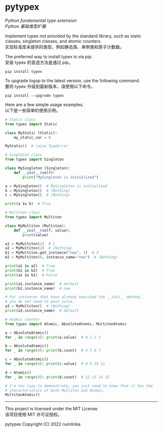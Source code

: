 # pytypex

_Python fundamental type extension_\
_Python 基础类型扩展_

Implement types not provided by the standard library, such as static classes,
singleton classes, and atomic counters.\
实现标准库未提供的类型，例如静态类、单例类和原子计数器。

The preferred way to install typex is via pip.\
安装 typex 的首选方法是通过 pip。

```shell
pip install typex
```

To upgrade logop to the latest version, use the following command.\
要将 typex 升级到最新版本，请使用以下命令。

```shell
pip install --upgrade typex
```

Here are a few simple usage examples.\
以下是一些简单的使用示例。

```Python
# Static class
from typex import Static

class MyStatic (Static):
    my_static_var = 0

MyStatic()  # raise TypeError
```

```Python
# Singleton class
from typex import Singleton

class MySingleton (Singleton):
    def __init__(self):
        print("MySingleton is initialized")

a = MySingleton()  # MySingleton is initialized
b = MySingleton()  # (Nothing)
c = MySingleton()  # (Nothing)

print(a is b)  # True
```

```Python
# Multiton class
from typex import Multiton

class MyMultiton (Multiton):
    def __init__(self, value):
        print(value)

a1 = MyMultiton(1)  # 1
a2 = MyMultiton(2)  # (Nothing)
b1 = MyMultiton.get_instance("new", 3)  # 3
b2 = MyMultiton(4, instance_name="new")  # (Nothing)

print(a1 is a2)  # True
print(b1 is b2)  # True
print(a1 is b1)  # False

print(a1.instance_name)  # default
print(b1.instance_name)  # new

# For instances that have already executed the __init__ method,
# you do not need to pass value.
a3 = MyMultiton()  # (Nothing)
print(a3.instance_name)  # default
```

```Python
# Atomic counter
from typex import Atomic, AbsoluteAtomic, MultitonAtomic

a = AbsoluteAtomic()
for _ in range(4): print(a.value)  # 0 1 2 3

b = AbsoluteAtomic()
for _ in range(4): print(b.count)  # 4 5 6 7

c = AbsoluteAtomic()
for _ in range(4): print(c.value)  # 8 9 10 11

d = Atomic()
for _ in range(4): print(d.count)  # 12 13 14 15

# I'm too lazy to demonstrate, you just need to know that it has the
# characteristics of both Multiton and Atomic.
MultitonAtomic()
```

---

This project is licensed under the MIT License.\
该项目使用 MIT 许可证授权。

pytypex Copyright (C) 2022 numlinka.
